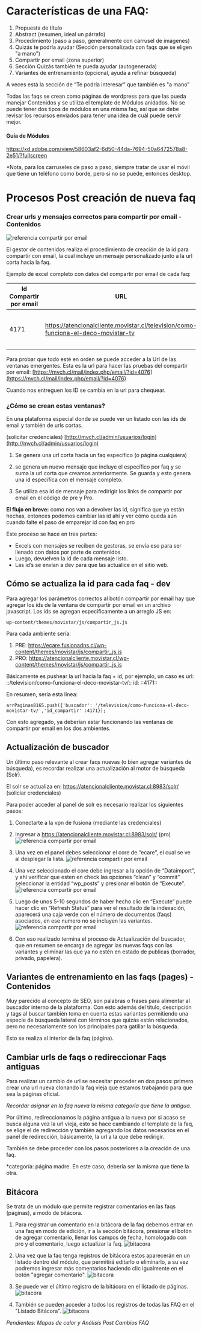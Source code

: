 # Características de una FAQ:

1. Propuesta de título
2. Abstract (resumen, ideal un párrafo)
2. Procedimiento (paso a paso, generalmente con carrusel de imágenes)
3. Quizás te podría ayudar (Sección personalizada con faqs que se eligen "a mano")
4. Compartir por email (zona superior)
5. Sección Quizás también te pueda ayudar (autogenerada)
6. Variantes de entrenamiento (opcional, ayuda a refinar búsqueda) 


A veces está la sección de “Te podría interesar” que también es "a mano"


Todas las faqs se crean como páginas de wordpress para que las pueda manejar Contenidos y se utiliza el template de Módulos anidados. No se puede tener dos tipos de módulos en una misma faq, así que se debe revisar los recursos enviados para tener una idea de cuál puede servir mejor. 


#### Guía de Módulos

https://xd.adobe.com/view/58603af2-6d50-44da-7694-50a6472578a8-2e51/?fullscreen

*Nota, para los carruseles de paso a paso, siempre tratar de usar el móvil que tiene un teléfono como borde, pero si no se puede, entonces desktop.


# Procesos Post creación de nueva faq

### Crear urls y mensajes correctos para compartir por email - Contenidos

![referencia compartir por email](ref-compartir.png) 

El gestor de contenidos realiza el procedimiento de creación de la id para compartir con email, la cual incluye un mensaje personalizado junto a la url corta hacia la faq.

Ejemplo de excel completo con datos del compartir por email de cada faq:

| Id Compartir por email | URL | Texto Compartir por Mail | URL Corta | ID URL Corta |
|-|-|-|-|-|
| 4171 | https://atencionalcliente.movistar.cl/television/como-funciona-el-deco-movistar-tv | Cómo funciona el Deco Movistar TV? | http://mvch.cl/ecTNt | 53626 |


Para probar que todo esté en orden se puede acceder a la Url de las ventanas emergentes. Esta es la url para hacer las pruebas del compartir por email:
    [https://mvch.cl/mail/index.php/email/?id=4076](https://mvch.cl/mail/index.php/email/?id=4076)    

Cuando nos entreguen los ID se cambia en la url para chequear.

### ¿Cómo se crean estas ventanas?
En una plataforma especial donde se puede ver un listado con las ids de email y también de urls cortas.

(solicitar credenciales) 
[http://mvch.cl/admin/usuarios/login](http://mvch.cl/admin/usuarios/login) 


1. Se genera una url corta hacia un faq específico (o página cualquiera)

2. se genera un nuevo mensaje que incluye el específico por faq y se suma la url corta que creamos anteriormente. Se guarda y esto genera una id específica con el mensaje completo.

3. Se utiliza esa id de mensaje para redirigir los links de compartir por email en el código de pre y Pro.


**El flujo en breve:** como nos van a devolver las id, significa que ya están hechas, entonces podemos cambiar las id ahí y ver cómo queda aún cuando falte el paso de emparejar id con faq en pro

Este proceso se hace en tres partes: 
* Excels con mensajes se reciben de gestoras, se envía eso para ser llenado con datos por parte de contenidos.
* Luego, devuelven la id de cada mensaje listo. 
* Las id’s se envían a dev para que las actualice en el sitio web.

## Cómo se actualiza la id para cada faq - dev

Para agregar los parámetros correctos al botón compartir por email hay que agregar los ids de la ventana de compartir por email en un archivo javascript. Los ids se agregan específicamente a un arreglo JS en:

`wp-content/themes/movistar/js/compartir_js.js`

Para cada ambiente sería:

1. PRE: https://ecare.fusionadns.cl/wp-content/themes/movistar/js/compartir_js.js
2. PRO: https://atencionalcliente.movistar.cl/wp-content/themes/movistar/js/compartir_js.js

Básicamente es pushear la url hacia la faq + id, por ejemplo, un caso  es
url: ::/television/como-funciona-el-deco-movistar-tv/::
id: ::4171::

En resumen, sería esta línea:
```
arrPaginas8165.push({'buscador': '/television/como-funciona-el-deco-movistar-tv/','id_compartir' :4171});
```

Con esto agregado, ya deberían estar funcionando las ventanas de compartir por email en los dos ambientes.


## Actualización de buscador

Un último paso relevante al crear faqs nuevas (o bien agregar variantes de búsqueda), es recordar realizar una actualización al motor de búsqueda (Solr). 

El solr se actualiza en:
https://atencionalcliente.movistar.cl:8983/solr/
(soliciar credenciales)

Para poder acceder al panel de solr es necesario realizar los siguientes pasos:

1.	Conectarte a la vpn de fusiona (mediante las credenciales)
2.	Ingresar a https://atencionalcliente.movistar.cl:8983/solr/ (pro)
![referencia compartir por email](solr-01.png) 


3.	Una vez en el panel debes seleccionar el core de “ecare”, el cual se ve al desplegar la lista. 
![referencia compartir por email](solr-02.png) 


4.	Una vez seleccionado el core debe ingresar a la opción de “Dataimport”, y ahí verificar que esten en check las opciones “clean” y “commit” seleccionar la entidad “wp_posts” y presionar el botón de “Execute”. 
![referencia compartir por email](solr-03.png) 


5.	Luego de unos 5-10 segundos de haber hecho clic en “Execute” puede hacer clic en “Refresh Status” para ver el resultado de la indexación, aparecerá una caja verde con el número de documentos (faqs) asociados, en ese numero no se incluyen las variantes. 
![referencia compartir por email](solr-04.png) 

6.	Con eso realizado termina el proceso de Actualización del buscador, que en resumen se encarga de agregar las nuevas faqs con las variantes y eliminar las que ya no estén en estado de publicas (borrador, privado, papelera). 


## Variantes de entrenamiento en las faqs (pages) - Contenidos
Muy parecido al concepto de SEO, son palabras o frases para alimentar al buscador interno de la plataforma. Con esto además del título, descripción y tags al buscar también toma en cuenta estas variantes permitiendo una especie de búsqueda lateral con términos que quizás están relacionados, pero no necesariamente son los principales para gatillar la búsqueda.

Esto se realiza al interior de la faq (página).



## Cambiar urls de faqs o redireccionar Faqs antiguas 

Para realizar un cambio de url se necesitar proceder en dos pasos: primero crear una url nueva clonando la faq vieja que estamos trabajando para que sea la páginas oficial.

*Recordar asignar en la faq nueva la misma categoría que tiene la antigua.*

Por último, redireccionamos la página antigua a la nueva por si acaso se busca alguna vez la url vieja, esto se hace cambiando el template de la faq, se elige el de redirección y también agregando los datos necesarios en el panel de redirección, básicamente, la url a la que debe redirigir.

También se debe proceder con los pasos posteriores a la creación de una faq.

*categoría: página madre. En este caso, debería ser la misma que tiene la otra.

## Bitácora

Se trata de un módulo que permite registrar comentarios en las faqs (páginas), a modo de bitácora.

1. Para registrar un comentario en la bitácora de la faq debemos entrar en una faq en modo de edición, ir a la sección bitácora, presionar el botón de agregar comentario, llenar los campos de fecha, homologado con pro y el comentario, luego actualizar la faq. 
![bitacora](bitacora-01.png)


2. Una vez que la faq tenga registros de bitácora estos aparecerán en un listado dentro del módulo, que permitirá editarlo o eliminarlo, a su vez podremos ingresar más comentarios haciendo clic igualmente en el botón "agregar comentario".
![bitacora](bitacora-02.png)


3. Se puede ver el último registro de la bitácora en el listado de páginas.
![bitacora](bitacora-03.png)


4. También se pueden acceder a todos los registros de todas las FAQ en el "Listado Bitácora". 
![bitacora](bitacora-04.png)


*Pendientes: Mapas de calor y Análisis Post Cambios FAQ*

